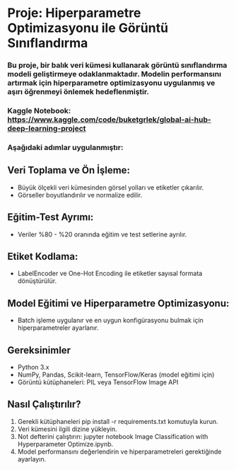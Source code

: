 # Proje: Hiperparametre Optimizasyonu ile Görüntü Sınıflandırma
### Bu proje, bir balık veri kümesi kullanarak görüntü sınıflandırma modeli geliştirmeye odaklanmaktadır. Modelin performansını artırmak için hiperparametre optimizasyonu uygulanmış ve aşırı öğrenmeyi önlemek hedeflenmiştir. 
### Kaggle Notebook: https://www.kaggle.com/code/buketgrlek/global-ai-hub-deep-learning-project
### Aşağıdaki adımlar uygulanmıştır:

## Veri Toplama ve Ön İşleme:

* Büyük ölçekli veri kümesinden görsel yolları ve etiketler çıkarılır.
* Görseller boyutlandırılır ve normalize edilir.
## Eğitim-Test Ayrımı:

* Veriler %80 - %20 oranında eğitim ve test setlerine ayrılır.
## Etiket Kodlama:

* LabelEncoder ve One-Hot Encoding ile etiketler sayısal formata dönüştürülür.
## Model Eğitimi ve Hiperparametre Optimizasyonu:

* Batch işleme uygulanır ve en uygun konfigürasyonu bulmak için hiperparametreler ayarlanır.
## Gereksinimler
* Python 3.x
* NumPy, Pandas, Scikit-learn, TensorFlow/Keras (model eğitimi için)
* Görüntü kütüphaneleri: PIL veya TensorFlow Image API
## Nasıl Çalıştırılır?
1. Gerekli kütüphaneleri pip install -r requirements.txt komutuyla kurun.
2. Veri kümesini ilgili dizine yükleyin.
3. Not defterini çalıştırın: jupyter notebook Image Classification with Hyperparameter Optimize.ipynb.
4. Model performansını değerlendirin ve hiperparametreleri gerektiğinde ayarlayın.
